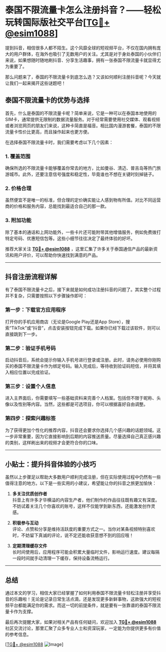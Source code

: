 # 泰国不限流量卡怎么注册抖音？——轻松玩转国际版社交平台[[TG💪+ @esim1088](https://t.me/s/esim1088)]

提到抖音，相信很多人都不陌生。这个风靡全球的短视频平台，不仅在国内拥有庞大的用户群体，在海外也吸引了无数用户的关注。尤其是对于身处泰国的小伙伴们来说，如果想随时随地刷抖音、分享生活趣事，拥有一张泰国不限流量卡就显得尤为重要了。

那么问题来了，泰国的不限流量卡到底怎么选？又该如何顺利注册抖音呢？今天就让我们一起来揭开这些谜题吧！

## 泰国不限流量卡的优势与选择

首先，什么是泰国的不限流量卡呢？简单来说，它是一种可以在泰国本地使用的SIM卡，通常提供无限制的数据流量服务。对于经常需要使用社交媒体、观看视频或者浏览网页的朋友们来说，这种卡简直是福音。相比国内漫游套餐，泰国的不限流量卡性价比更高，而且操作起来也更方便。

在选择泰国不限流量卡时，我们需要考虑以下几个因素：

### 1. **覆盖范围**  
确保所选的不限流量卡能够覆盖你常去的地方，比如曼谷、清迈、普吉岛等热门旅游城市。此外，还要注意信号强度和稳定性，毕竟谁也不想在关键时刻掉链子。

### 2. **价格合理**  
虽然便宜不是唯一的标准，但合理的定价确实能让人感到物有所值。对比不同运营商的价格和服务内容，总能找到最适合自己的那一款。

### 3. **附加功能**  
除了基本的通话和上网功能外，一些卡片还可能附带其他增值服务，例如免费拨打特定号码、优惠短信包等。这些小细节往往决定了最终体验的好坏。

推荐大家关注 **[TG💪+ @esim1088](https://t.me/s/esim1088)** ，这里汇集了许多关于泰国通信产品的最新资讯和用户评价，可以帮助你快速找到满意的产品。

---

## 抖音注册流程详解

有了泰国不限流量卡之后，接下来就是如何成功注册抖音的问题了。其实整个过程并不复杂，只需要按照以下步骤操作即可：

### 第一步：下载官方应用程序  
打开你的手机应用商店（无论是Google Play还是App Store），搜索“TikTok”或“抖音”，点击安装按钮完成下载。如果你已经下载过该软件，则可以直接跳到下一步。

### 第二步：验证手机号码  
启动抖音后，系统会提示你输入手机号进行登录或注册。此时，请务必使用你刚购买的泰国不限流量卡作为绑定号码。输入完成后，等待收到验证码短信，并将其填入相应位置以完成验证。

### 第三步：设置个人信息  
进入主界面后，你需要填写一些基础资料来完善个人档案。包括但不限于昵称、头像以及性别等内容。当然，这些都是可选项目，你可以根据喜好自由调整。

### 第四步：探索兴趣标签  
为了获得更加个性化的推荐内容，抖音还会要求你选择几个感兴趣的话题领域。这一步非常重要，因为它直接影响到后期的内容推送质量。尽量选择自己真正感兴趣的类别，这样刷出来的视频才会更符合你的口味。

---

## 小贴士：提升抖音体验的小技巧

虽然以上步骤足以帮助大多数用户顺利完成注册，但在实际使用过程中仍然有一些值得注意的地方。以下是一些实用的小建议，希望能让你的抖音之旅更加愉快：

1. **多关注优质创作者**  
抖音上有许多才华横溢的内容生产者，他们制作的作品往往既有趣又有深度。不妨试着关注几个你喜欢的账号，这样不仅能学到新东西，还能激发创作灵感。

2. **积极参与互动**  
评论、点赞和分享是维持活跃度的重要方式之一。当你对某条视频特别喜欢时，不妨留下真诚的评论，说不定还能收获意想不到的回应哦！

3. **定期清理缓存文件**  
长时间使用后，应用程序可能会积累大量临时文件，影响运行速度。建议每隔一段时间就手动清理一下缓存，保持设备流畅运行。

---

## 总结

通过本文的学习，相信大家已经掌握了如何利用泰国不限流量卡轻松注册并享受抖音的乐趣啦！无论是记录日常生活点滴，还是发现更多新鲜事物，这款强大的短视频平台都能满足你的需求。而这一切的前提条件，就是要有一张靠谱的泰国不限流量卡作为支撑。

最后再次提醒大家，如果对相关产品有任何疑问，欢迎加入 **[TG💪+ @esim1088](https://t.me/s/esim1088)** 社区交流讨论，那里汇聚了众多专业人士和资深玩家，一定能为你提供更多有价值的参考信息。

[[TG💪+ @esim1088](https://t.me/s/esim1088) ![Image](https://i.postimg.cc/4NQfJmqS/Snipaste-2025-05-13-00-14-12.png)]